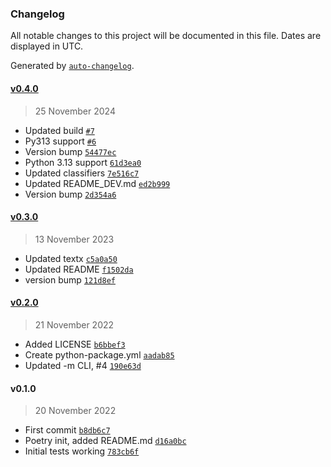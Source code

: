 ### Changelog

All notable changes to this project will be documented in this file. Dates are displayed in UTC.

Generated by [`auto-changelog`](https://github.com/CookPete/auto-changelog).

#### [v0.4.0](https://github.com/RhetTbull/strpdatetime/compare/v0.3.0...v0.4.0)

> 25 November 2024

- Updated build [`#7`](https://github.com/RhetTbull/strpdatetime/pull/7)
- Py313 support [`#6`](https://github.com/RhetTbull/strpdatetime/pull/6)
- Version bump [`54477ec`](https://github.com/RhetTbull/strpdatetime/commit/54477ec48bfe2bf80ef3dd5c79696adc223dd1e0)
- Python 3.13 support [`61d3ea0`](https://github.com/RhetTbull/strpdatetime/commit/61d3ea03246f5ac7f4174c466e3a478ccc5e0bf5)
- Updated classifiers [`7e516c7`](https://github.com/RhetTbull/strpdatetime/commit/7e516c7b7284bf73043adc86e15c61772d8abd07)
- Updated README_DEV.md [`ed2b999`](https://github.com/RhetTbull/strpdatetime/commit/ed2b999de9c0ee1fc0f17c65ac57724a17946533)
- Version bump [`2d354a6`](https://github.com/RhetTbull/strpdatetime/commit/2d354a68b4d75076fbef35b68cb3d98e289a72ed)

#### [v0.3.0](https://github.com/RhetTbull/strpdatetime/compare/v0.2.0...v0.3.0)

> 13 November 2023

- Updated textx [`c5a0a50`](https://github.com/RhetTbull/strpdatetime/commit/c5a0a50d329f62447cab7c785ce3b13cee19bf82)
- Updated README [`f1502da`](https://github.com/RhetTbull/strpdatetime/commit/f1502da0c1cf692b5a3b57507462583d3836d3b9)
- version bump [`121d8ef`](https://github.com/RhetTbull/strpdatetime/commit/121d8ef1b3d7c4dcfe012da94810fe83d869d748)

#### [v0.2.0](https://github.com/RhetTbull/strpdatetime/compare/v0.1.0...v0.2.0)

> 21 November 2022

- Added LICENSE [`b6bbef3`](https://github.com/RhetTbull/strpdatetime/commit/b6bbef34c63700cb5251fa959cfcd0f9dd3297e1)
- Create python-package.yml [`aadab85`](https://github.com/RhetTbull/strpdatetime/commit/aadab852a5abee4619c06e86ada2ed85eae329e8)
- Updated -m CLI, #4 [`190e63d`](https://github.com/RhetTbull/strpdatetime/commit/190e63d82e658b2f68015f76ae4f37aa3dd853f1)

#### v0.1.0

> 20 November 2022

- First commit [`b8db6c7`](https://github.com/RhetTbull/strpdatetime/commit/b8db6c78ea2a90573e2e8bf7d8572dc01b7407f3)
- Poetry init, added README.md [`d16a0bc`](https://github.com/RhetTbull/strpdatetime/commit/d16a0bc475ef15cea7f3c87a8e04d7451ccf9bbb)
- Initial tests working [`783cb6f`](https://github.com/RhetTbull/strpdatetime/commit/783cb6f103573dc34009876770d6f573882c0581)
